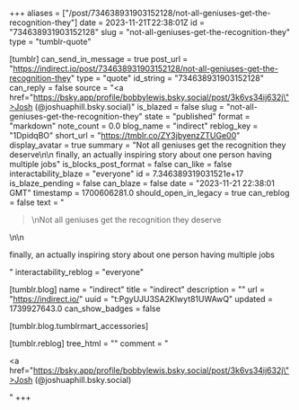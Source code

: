 +++
aliases = ["/post/734638931903152128/not-all-geniuses-get-the-recognition-they"]
date = 2023-11-21T22:38:01Z
id = "734638931903152128"
slug = "not-all-geniuses-get-the-recognition-they"
type = "tumblr-quote"

[tumblr]
can_send_in_message = true
post_url = "https://indirect.io/post/734638931903152128/not-all-geniuses-get-the-recognition-they"
type = "quote"
id_string = "734638931903152128"
can_reply = false
source = "<a href=\"https://bsky.app/profile/bobbylewis.bsky.social/post/3k6vs34ij632j\">Josh (@joshuaphill.bsky.social)</a>"
is_blazed = false
slug = "not-all-geniuses-get-the-recognition-they"
state = "published"
format = "markdown"
note_count = 0.0
blog_name = "indirect"
reblog_key = "1DpidqBO"
short_url = "https://tmblr.co/ZY3jbyenzZTUGe00"
display_avatar = true
summary = "Not all geniuses get the recognition they deserve\n\n finally, an actually inspiring story about one person having multiple jobs"
is_blocks_post_format = false
can_like = false
interactability_blaze = "everyone"
id = 7.346389319031521e+17
is_blaze_pending = false
can_blaze = false
date = "2023-11-21 22:38:01 GMT"
timestamp = 1700606281.0
should_open_in_legacy = true
can_reblog = false
text = "<blockquote><p>\nNot all geniuses get the recognition they deserve</p></blockquote>\n\n<p>finally, an actually inspiring story about one person having multiple jobs</p>"
interactability_reblog = "everyone"

[tumblr.blog]
name = "indirect"
title = "indirect"
description = ""
url = "https://indirect.io/"
uuid = "t:PgyUJU3SA2Klwyt81UWAwQ"
updated = 1739927643.0
can_show_badges = false

[tumblr.blog.tumblrmart_accessories]

[tumblr.reblog]
tree_html = ""
comment = "<p><a href=\"https://bsky.app/profile/bobbylewis.bsky.social/post/3k6vs34ij632j\">Josh (@joshuaphill.bsky.social)</a></p>"
+++
